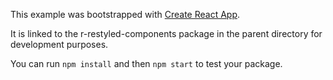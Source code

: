 This example was bootstrapped with [Create React App](https://github.com/facebook/create-react-app).

It is linked to the r-restyled-components package in the parent directory for development purposes.

You can run `npm install` and then `npm start` to test your package.
